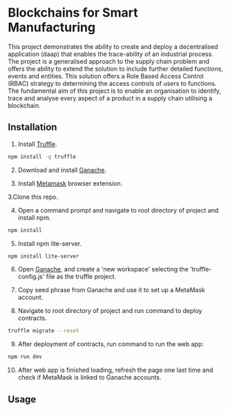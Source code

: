 # Blockchains for Smart Manufacturing
This project demonstrates the ability to create and deploy a decentralised application (daap) that enables the trace-ability 
of an industrial process. The project is a generalised approach to the supply chain problem and offers the ability to extend 
the solution to include further detailed functions, events and entities. This solution offers a Role Based Access Control (RBAC) 
strategy to determining the access controls of users to functions. The fundamental aim of this project is to enable an 
organisation to identify, trace and analyse every aspect of a product in a supply chain utilising a blockchain.


## Installation

1. Install [Truffle](https://www.trufflesuite.com/docs/truffle/getting-started/installation).

```bash
npm install -g truffle
```

2. Download and install [Ganache](https://www.trufflesuite.com/ganache).

3. Install [Metamask](https://metamask.io/) browser extension.

3.Clone this repo.

4. Open a command prompt and navigate to root directory of project and install npm.

```bash
npm install
```

5. Install npm lite-server.

```bash
npm install lite-server
```

6. Open [Ganache](https://www.trufflesuite.com/ganache), and create a 'new workspace' selecting the 'truffle-config.js' file as the truffle project.

7. Copy seed phrase from Ganache and use it to set up a MetaMask account.

8. Navigate to root directory of project and run command to deploy contracts.
```bash
truffle migrate --reset
```

9. After deployment of contracts, run command to run the web app:
```bash
npm run dev
```

10. After web app is finished loading, refresh the page one last time and check if MetaMask is linked to Ganache accounts.

## Usage

